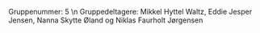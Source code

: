 Gruppenummer: 5 \n
Gruppedeltagere: Mikkel Hyttel Waltz, Eddie Jesper Jensen, Nanna Skytte Øland og Niklas Faurholt Jørgensen
